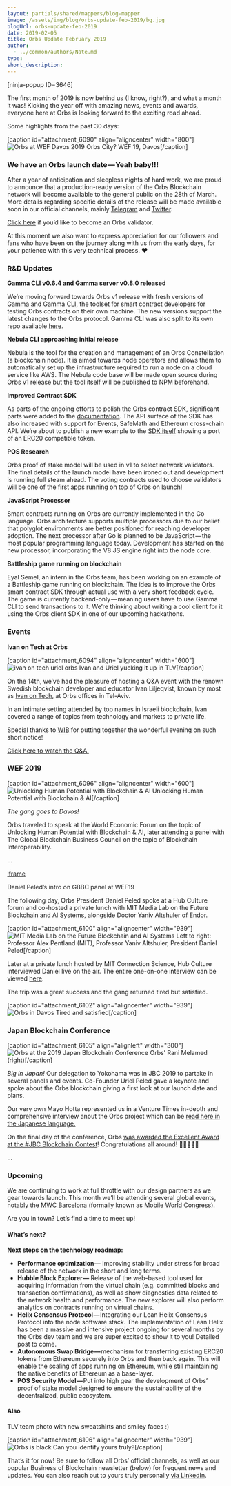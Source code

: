 ```yaml
---
layout: partials/shared/mappers/blog-mapper
image: /assets/img/blog/orbs-update-feb-2019/bg.jpg
blogUrl: orbs-update-feb-2019
date: 2019-02-05
title: Orbs Update February 2019
author:
  - ../common/authors/Nate.md
type:
short_description:
---
```


\[ninja-popup ID=3646\]

The first month of 2019 is now behind us (I know, right?), and what a month it was! Kicking the year off with amazing news, events and awards, everyone here at Orbs is looking forward to the exciting road ahead.

Some highlights from the past 30 days:

\[caption id="attachment_6090" align="aligncenter" width="800"\]![Orbs at WEF Davos 2019](/assets/img/blog/orbs-update-feb-2019/Orbs-at-WEF-Davos-2019.jpeg) Orbs City? WEF 19, Davos\[/caption\]

### We have an Orbs launch date — Yeah baby!!!

After a year of anticipation and sleepless nights of hard work, we are proud to announce that a production-ready version of the Orbs Blockchain network will become available to the general public on the 28th of March. More details regarding specific details of the release will be made available soon in our official channels, mainly [Telegram](https://t.me/orbs_network) and [Twitter](https://twitter.com/orbs_network).

[Click here](https://orbs.com/federation/) if you’d like to become an Orbs validator.

At this moment we also want to express appreciation for our followers and fans who have been on the journey along with us from the early days, for your patience with this very technical process. ❤

### R&D Updates

**Gamma CLI v0.6.4 and Gamma server v0.8.0 released**

We’re moving forward towards Orbs v1 release with fresh versions of Gamma and Gamma CLI, the toolset for smart contract developers for testing Orbs contracts on their own machine. The new versions support the latest changes to the Orbs protocol. Gamma CLI was also split to its own repo available [here](https://github.com/orbs-network/gamma-cli).

**Nebula CLI approaching initial release**

Nebula is the tool for the creation and management of an Orbs Constellation (a blockchain node). It is aimed towards node operators and allows them to automatically set up the infrastructure required to run a node on a cloud service like AWS. The Nebula code base will be made open source during Orbs v1 release but the tool itself will be published to NPM beforehand.

**Improved Contract SDK**

As parts of the ongoing efforts to polish the Orbs contract SDK, significant parts were added to the [documentation](https://orbs.gitbook.io/contract-sdk/). The API surface of the SDK has also increased with support for Events, SafeMath and Ethereum cross-chain API. We’re about to publish a new example to the [SDK itself](https://github.com/orbs-network/orbs-contract-sdk) showing a port of an ERC20 compatible token.

**POS Research**

Orbs proof of stake model will be used in v1 to select network validators. The final details of the launch model have been ironed out and development is running full steam ahead. The voting contracts used to choose validators will be one of the first apps running on top of Orbs on launch!

**JavaScript Processor**

Smart contracts running on Orbs are currently implemented in the Go language. Orbs architecture supports multiple processors due to our belief that polyglot environments are better positioned for reaching developer adoption. The next processor after Go is planned to be JavaScript — the most popular programming language today. Development has started on the new processor, incorporating the V8 JS engine right into the node core.

**Battleship game running on blockchain**

Eyal Semel, an intern in the Orbs team, has been working on an example of a Battleship game running on blockchain. The idea is to improve the Orbs smart contract SDK through actual use with a very short feedback cycle. The game is currently backend-only — meaning users have to use Gamma CLI to send transactions to it. We’re thinking about writing a cool client for it using the Orbs client SDK in one of our upcoming hackathons.

### Events

**Ivan on Tech at Orbs**

\[caption id="attachment_6094" align="aligncenter" width="600"\]![ivan on tech uriel orbs](/assets/img/blog/orbs-update-feb-2019/ivan-on-tech-uriel-orbs-1.jpeg) Ivan and Uriel yucking it up in TLV\[/caption\]

On the 14th, we’ve had the pleasure of hosting a Q&A event with the renown Swedish blockchain developer and educator Ivan Liljeqvist, known by most as [Ivan on Tech](https://www.youtube.com/user/LiljeqvistIvan), at Orbs offices in Tel-Aviv.

In an intimate setting attended by top names in Israeli blockchain, Ivan covered a range of topics from technology and markets to private life.

Special thanks to [WIB](https://twitter.com/womeninblock) for putting together the wonderful evening on such short notice!

[Click here to watch the Q&A.](https://www.youtube.com/watch?v=gNs-a6UM5eg)

### WEF 2019

\[caption id="attachment_6096" align="aligncenter" width="600"\]![Unlocking Human Potential with Blockchain & AI](/assets/img/blog/orbs-update-feb-2019/Unlocking-Human-Potential-with-Blockchain-AI-300x168.png) Unlocking Human Potential with Blockchain & AI\[/caption\]

_The gang goes to Davos!_

Orbs traveled to speak at the World Economic Forum on the topic of Unlocking Human Potential with Blockchain & AI, later attending a panel with The Global Blockchain Business Council on the topic of Blockchain Interoperability.

...

[iframe](https://streamable.com/s/33pk7/lsfcwx "iframe")

Daniel Peled’s intro on GBBC panel at WEF19

The following day, Orbs President Daniel Peled spoke at a Hub Culture forum and co-hosted a private lunch with MIT Media Lab on the Future Blockchain and AI Systems, alongside Doctor Yaniv Altshuler of Endor.

\[caption id="attachment_6100" align="aligncenter" width="939"\]![MIT Media Lab on the Future Blockchain and AI Systems](/assets/img/blog/orbs-update-feb-2019/MIT-Media-Lab-on-the-Future-Blockchain-and-AI-Systems.png) Left to right: Professor Alex Pentland (MIT), Professor Yaniv Altshuler, President Daniel Peled\[/caption\]

Later at a private lunch hosted by MIT Connection Science, Hub Culture interviewed Daniel live on the air. The entire one-on-one interview can be viewed [here](https://www.youtube.com/watch?v=hy2AJnXXVQA).

The trip was a great success and the gang returned tired but satisfied.

\[caption id="attachment_6102" align="aligncenter" width="939"\]![Orbs in Davos](/assets/img/blog/orbs-update-feb-2019/Orbs-in-Davos.png) Tired and satisfied\[/caption\]

### Japan Blockchain Conference

\[caption id="attachment_6105" align="alignleft" width="300"\]![Orbs at the 2019 Japan Blockchain Conference](/assets/img/blog/orbs-update-feb-2019/Orbs-at-the-2019-Japan-Blockchain-Conference-300x225.png) Orbs’ Rani Melamed (right)\[/caption\]

_Big in Japan!_ Our delegation to Yokohama was in JBC 2019 to partake in several panels and events. Co-Founder Uriel Peled gave a keynote and spoke about the Orbs blockchain giving a first look at our launch date and plans.

Our very own Mayo Hotta represented us in a Venture Times in-depth and comprehensive interview anout the Orbs project which can be [read here in the Japanese language.](https://venturetimes.jp/unclassified/41063.html)

On the final day of the conference, Orbs [was awarded the Excellent Award at the #JBC Blockchain Contest](https://twitter.com/japan_bcc/status/1090898438651170821)! Congratulations all around! 👏👏👏👏👏

...

### Upcoming

We are continuing to work at full throttle with our design partners as we gear towards launch. This month we’ll be attending several global events, notably the [MWC Barcelona](https://www.mwcbarcelona.com/) (formally known as Mobile World Congress).

Are you in town? Let’s find a time to meet up!

#### What’s next?

**Next steps on the technology roadmap:**

- **Performance optimization —** Improving stability under stress for broad release of the network in the short and long terms.
- **Hubble Block Explorer —** Release of the web-based tool used for acquiring information from the virtual chain (e.g. committed blocks and transaction confirmations), as well as show diagnostics data related to the network health and performance. The new explorer will also perform analytics on contracts running on virtual chains.
- **Helix Consensus Protocol —** Integrating our Lean Helix Consensus Protocol into the node software stack. The implementation of Lean Helix has been a massive and intensive project ongoing for several months by the Orbs dev team and we are super excited to show it to you! Detailed post to come.
- **Autonomous Swap Bridge —** mechanism for transferring existing ERC20 tokens from Ethereum securely into Orbs and then back again. This will enable the scaling of apps running on Ethereum, while still maintaining the native benefits of Ethereum as a base-layer.
- **POS Security Model —** Put into high gear the development of Orbs’ proof of stake model designed to ensure the sustainability of the decentralized, public ecosystem.

#### Also

TLV team photo with new sweatshirts and smiley faces :)

\[caption id="attachment_6106" align="aligncenter" width="939"\]![Orbs is black](/assets/img/blog/orbs-update-feb-2019/Orbs-in-black.png) Can you identify yours truly?\[/caption\]

That’s it for now! Be sure to follow all Orbs’ official channels, as well as our popular Business of Blockchain newsletter (below) for frequent news and updates. You can also reach out to yours truly personally [via LinkedIn](https://www.linkedin.com/in/natesimantov/).
